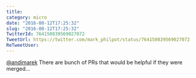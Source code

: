 ```yaml
---
title: 
category: micro
date: "2016-08-12T17:25:32"
slug: "2016-08-12T17:25:32"
TwitterId: 764150839569027072
TweetUrl: https://twitter.com/mark_philpot/status/764150839569027072
ReTweetUser: 
---
```


[@andimarek](https://twitter.com/andimarek) There are bunch of PRs that would be helpful if they were merged...